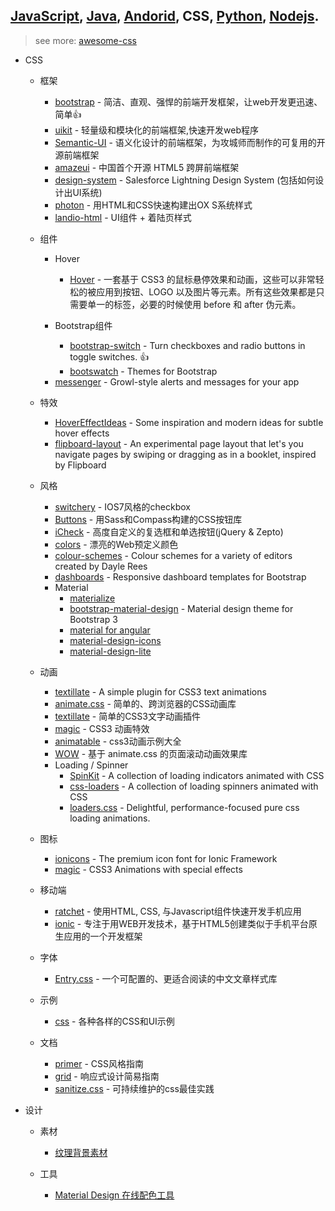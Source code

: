 ## [JavaScript](javascript.md), [Java](java.md), [Andorid](andorid.md), CSS, [Python](pyton.md), [Nodejs](nodejs.md).

> see more: [awesome-css](https://github.com/sotayamashita/awesome-css)  

+ CSS
  + 框架
    - [bootstrap](https://github.com/twbs/bootstrap) - 简洁、直观、强悍的前端开发框架，让web开发更迅速、简单:thumbsup:
    - [uikit](https://github.com/uikit/uikit) - 轻量级和模块化的前端框架,快速开发web程序
    - [Semantic-UI](https://github.com/Semantic-Org/Semantic-UI) - 语义化设计的前端框架，为攻城师而制作的可复用的开源前端框架
    - [amazeui](https://github.com/allmobilize/amazeui) - 中国首个开源 HTML5 跨屏前端框架
    - [design-system](https://github.com/salesforce-ux/design-system) - Salesforce Lightning Design System (包括如何设计出UI系统) 
    - [photon](https://github.com/connors/photon) - 用HTML和CSS快速构建出OX S系统样式  
    - [landio-html](https://github.com/tatygrassini/landio-html) - UI组件 + 着陆页样式  

  + 组件
    + Hover
      - [Hover](https://github.com/IanLunn/Hover) - 一套基于 CSS3 的鼠标悬停效果和动画，这些可以非常轻松的被应用到按钮、LOGO 以及图片等元素。所有这些效果都是只需要单一的标签，必要的时候使用 before 和 after 伪元素。

    + Bootstrap组件
      - [bootstrap-switch](https://github.com/nostalgiaz/bootstrap-switch) - Turn checkboxes and radio buttons in toggle switches. :+1:
      - [bootswatch](https://github.com/thomaspark/bootswatch) - Themes for Bootstrap

    - [messenger](https://github.com/HubSpot/messenger) - Growl-style alerts and messages for your app

  + 特效
    - [HoverEffectIdeas](https://github.com/codrops/HoverEffectIdeas) - Some inspiration and modern ideas for subtle hover effects
    - [flipboard-layout](https://github.com/botelho/flipboard-layout) - An experimental page layout that let's you navigate pages by swiping or dragging as in a booklet, inspired by Flipboard

  + 风格
    - [switchery](https://github.com/abpetkov/switchery) - IOS7风格的checkbox
    - [Buttons](https://github.com/alexwolfe/Buttons) - 用Sass和Compass构建的CSS按钮库
    - [iCheck](https://github.com/fronteed/iCheck) - 高度自定义的复选框和单选按钮(jQuery & Zepto)
    - [colors](https://github.com/mrmrs/colors) - 漂亮的Web预定义颜色
    - [colour-schemes](https://github.com/daylerees/colour-schemes) - Colour schemes for a variety of editors created by Dayle Rees
    - [dashboards](https://github.com/keen/dashboards) - Responsive dashboard templates for Bootstrap

    + Material
      - [materialize](https://github.com/Dogfalo/materialize)
      - [bootstrap-material-design](https://github.com/FezVrasta/bootstrap-material-design) - Material design theme for Bootstrap 3
      - [material for angular](https://github.com/angular/material)
      - [material-design-icons](https://github.com/google/material-design-icons)
      - [material-design-lite](https://github.com/google/material-design-lite)
    
  + 动画
    - [textillate](https://github.com/jschr/textillate) - A simple plugin for CSS3 text animations
    - [animate.css](https://github.com/daneden/animate.css) - 简单的、跨浏览器的CSS动画库
    - [textillate](https://github.com/jschr/textillate) - 简单的CSS3文字动画插件
    - [magic](https://github.com/miniMAC/magic) - CSS3 动画特效
    - [animatable](https://github.com/leaverou/animatable) - css3动画示例大全  
    - [WOW](https://github.com/matthieua/WOW) - 基于 animate.css 的页面滚动动画效果库    
    
    + Loading / Spinner
      - [SpinKit](https://github.com/tobiasahlin/SpinKit) - A collection of loading indicators animated with CSS  
      - [css-loaders](https://github.com/lukehaas/css-loaders) - A collection of loading spinners animated with CSS  
      - [loaders.css](https://github.com/ConnorAtherton/loaders.css) - Delightful, performance-focused pure css loading animations.   

  + 图标
    - [ionicons](https://github.com/driftyco/ionicons) - The premium icon font for Ionic Framework
    - [magic](https://github.com/miniMAC/magic) - CSS3 Animations with special effects

  + 移动端
    - [ratchet](https://github.com/twbs/ratchet) - 使用HTML‚ CSS‚ 与Javascript组件快速开发手机应用
    - [ionic](https://github.com/driftyco/ionic) - 专注于用WEB开发技术，基于HTML5创建类似于手机平台原生应用的一个开发框架

  + 字体
    - [Entry.css](https://github.com/zmmbreeze/Entry.css) - 一个可配置的、更适合阅读的中文文章样式库  
  
  + 示例
    - [css](https://github.com/hakimel/css) - 各种各样的CSS和UI示例  

  + 文档
    - [primer](https://github.com/primer/primer) - CSS风格指南 
    - [grid](https://github.com/aekaplan/grid) - 响应式设计简易指南 
    - [sanitize.css](https://github.com/jonathantneal/sanitize.css) - 可持续维护的css最佳实践 

+ 设计
  - 素材
    - [纹理背景素材](http://www.subtlepatterns.com)

  - 工具
    - [Material Design 在线配色工具](https://www.materialpalette.com)


